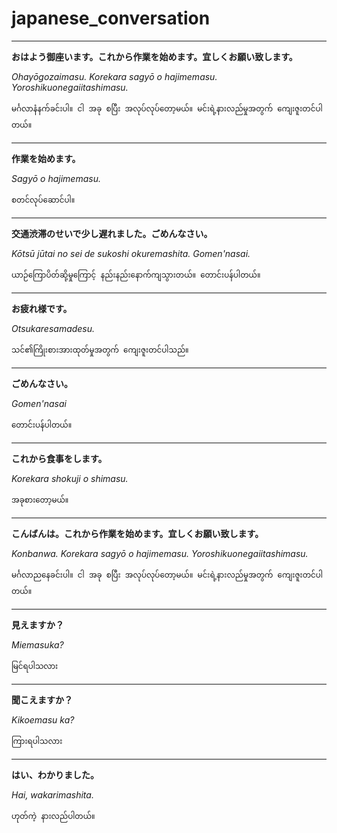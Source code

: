 # japanese_conversation

_____

**おはよう御座います。これから作業を始めます。宜しくお願い致します。**

_Ohayōgozaimasu. Korekara sagyō o hajimemasu. Yoroshikuonegaiitashimasu._

`မင်္ဂလာနံနက်ခင်းပါ။ ငါ အခု စပြီး အလုပ်လုပ်တော့မယ်။ မင်းရဲ့နားလည်မှုအတွက် ကျေးဇူးတင်ပါတယ်။`


______


**作業を始めます。**

_Sagyō o hajimemasu._

`စတင်လုပ်ဆောင်ပါ။`

______

**交通渋滞のせいで少し遅れました。ごめんなさい。**

_Kōtsū jūtai no sei de sukoshi okuremashita. Gomen'nasai._

`ယာဉ်ကြောပိတ်ဆို့မှုကြောင့် နည်းနည်းနောက်ကျသွားတယ်။ တောင်းပန်ပါတယ်။`

______

**お疲れ様です。**

_Otsukaresamadesu._

`သင်၏ကြိုးစားအားထုတ်မှုအတွက် ကျေးဇူးတင်ပါသည်။`

______

**ごめんなさい。**

_Gomen'nasai_

`တောင်းပန်ပါတယ်။`

_______


**これから食事をします。**

_Korekara shokuji o shimasu._

`အခုစားတော့မယ်။`

_____


**こんばんは。これから作業を始めます。宜しくお願い致します。**

_Konbanwa. Korekara sagyō o hajimemasu. Yoroshikuonegaiitashimasu._

`မင်္ဂလာညနေခင်းပါ။ ငါ အခု စပြီး အလုပ်လုပ်တော့မယ်။ မင်းရဲ့နားလည်မှုအတွက် ကျေးဇူးတင်ပါတယ်။`

_____

**見えますか？**

_Miemasuka?_

`မြင်ရပါသလား`

_____

**聞こえますか？**

_Kikoemasu ka?_

`ကြားရပါသလား`

_____

**はい、わかりました。**

_Hai, wakarimashita._

`ဟုတ်ကဲ့ နားလည်ပါတယ်။`



